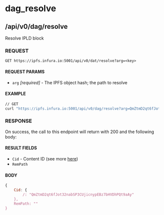 # dag_resolve

## /api/v0/dag/resolve

Resolve IPLD block

### REQUEST

`GET https://ipfs.infura.io:5001/api/v0/dat/resolve?arg=<key>`

#### REQUEST PARAMS
- `arg` _[required]_ - The IPFS object hash; the path to resolve

#### EXAMPLE
```bash
// GET
curl "https://ipfs.infura.io:5001/api/v0/dag/resolve?arg=QmZtmD2qt6fJot32nabSP3CUjicnypEBz7bHVDhPQt9aAy"
```

### RESPONSE

On success, the call to this endpoint will return with 200 and the following body:

#### RESULT FIELDS
- `Cid` - Content ID (see more [here](https://github.com/ipld/cid)) 
- `RemPath`

#### BODY
```js
{
    Cid: {
        /: "QmZtmD2qt6fJot32nabSP3CUjicnypEBz7bHVDhPQt9aAy"
    },
    RemPath: ""
}
```